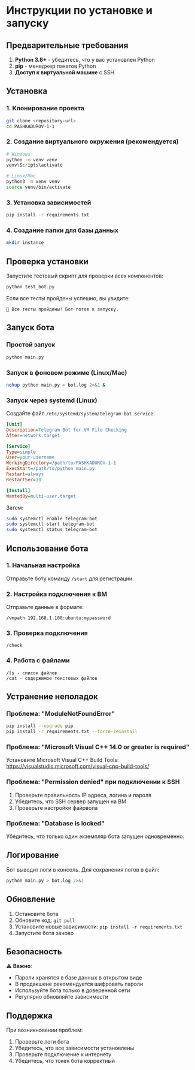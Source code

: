 # Инструкции по установке и запуску

## Предварительные требования

1. **Python 3.8+** - убедитесь, что у вас установлен Python
2. **pip** - менеджер пакетов Python
3. **Доступ к виртуальной машине** с SSH

## Установка

### 1. Клонирование проекта
```bash
git clone <repository-url>
cd PASHKADUROV-1-1
```

### 2. Создание виртуального окружения (рекомендуется)
```bash
# Windows
python -m venv venv
venv\Scripts\activate

# Linux/Mac
python3 -m venv venv
source venv/bin/activate
```

### 3. Установка зависимостей
```bash
pip install -r requirements.txt
```

### 4. Создание папки для базы данных
```bash
mkdir instance
```

## Проверка установки

Запустите тестовый скрипт для проверки всех компонентов:

```bash
python test_bot.py
```

Если все тесты пройдены успешно, вы увидите:
```
🎉 Все тесты пройдены! Бот готов к запуску.
```

## Запуск бота

### Простой запуск
```bash
python main.py
```

### Запуск в фоновом режиме (Linux/Mac)
```bash
nohup python main.py > bot.log 2>&1 &
```

### Запуск через systemd (Linux)
Создайте файл `/etc/systemd/system/telegram-bot.service`:

```ini
[Unit]
Description=Telegram Bot for VM File Checking
After=network.target

[Service]
Type=simple
User=your-username
WorkingDirectory=/path/to/PASHKADUROV-1-1
ExecStart=/path/to/python main.py
Restart=always
RestartSec=10

[Install]
WantedBy=multi-user.target
```

Затем:
```bash
sudo systemctl enable telegram-bot
sudo systemctl start telegram-bot
sudo systemctl status telegram-bot
```

## Использование бота

### 1. Начальная настройка
Отправьте боту команду `/start` для регистрации.

### 2. Настройка подключения к ВМ
Отправьте данные в формате:
```
/vmpath 192.168.1.100:ubuntu:mypassword
```

### 3. Проверка подключения
```
/check
```

### 4. Работа с файлами
```
/ls - список файлов
/cat - содержимое текстовых файлов
```

## Устранение неполадок

### Проблема: "ModuleNotFoundError"
```bash
pip install --upgrade pip
pip install -r requirements.txt --force-reinstall
```

### Проблема: "Microsoft Visual C++ 14.0 or greater is required"
Установите Microsoft Visual C++ Build Tools:
https://visualstudio.microsoft.com/visual-cpp-build-tools/

### Проблема: "Permission denied" при подключении к SSH
1. Проверьте правильность IP адреса, логина и пароля
2. Убедитесь, что SSH сервер запущен на ВМ
3. Проверьте настройки файрвола

### Проблема: "Database is locked"
Убедитесь, что только один экземпляр бота запущен одновременно.

## Логирование

Бот выводит логи в консоль. Для сохранения логов в файл:

```bash
python main.py > bot.log 2>&1
```

## Обновление

1. Остановите бота
2. Обновите код: `git pull`
3. Установите новые зависимости: `pip install -r requirements.txt`
4. Запустите бота заново

## Безопасность

⚠️ **Важно**: 
- Пароли хранятся в базе данных в открытом виде
- В продакшене рекомендуется шифровать пароли
- Используйте бота только в доверенной сети
- Регулярно обновляйте зависимости

## Поддержка

При возникновении проблем:
1. Проверьте логи бота
2. Убедитесь, что все зависимости установлены
3. Проверьте подключение к интернету
4. Убедитесь, что токен бота корректный 